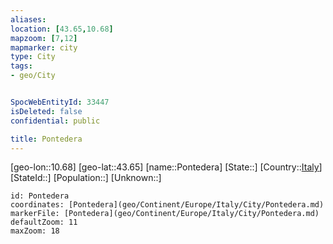 ```yaml
---
aliases: 
location: [43.65,10.68]
mapzoom: [7,12] 
mapmarker: city 
type: City
tags:
- geo/City


SpocWebEntityId: 33447
isDeleted: false
confidential: public

title: Pontedera
---
```

[geo-lon::10.68]
[geo-lat::43.65]
[name::Pontedera]
[State::]
[Country::[Italy](geo/Continent/Europe/Italy.md)]
[StateId::]
[Population::]
[Unknown::]


```leaflet
id: Pontedera
coordinates: [Pontedera](geo/Continent/Europe/Italy/City/Pontedera.md)
markerFile: [Pontedera](geo/Continent/Europe/Italy/City/Pontedera.md)
defaultZoom: 11 
maxZoom: 18
```


